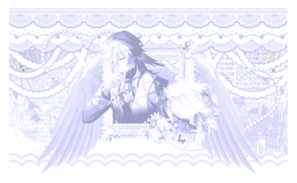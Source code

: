 <picture>
 <source media="(prefers-color-scheme: dark)" srcset=https://github.com/vampyrumspectrum/vampyrumspectrum/blob/main/Untitled22_20240921125943.png>
 <source media="(prefers-color-scheme: light)" srcset=https://github.com/vampyrumspectrum/vampyrumspectrum/blob/main/Untitled22_20240921125943.png>
 <img alt=me src=https://github.com/vampyrumspectrum/vampyrumspectrum/blob/main/tumblr_1519a8133da214e0c3981f6f7502d4af_4d3e6d92_2048.png>
</picture>
